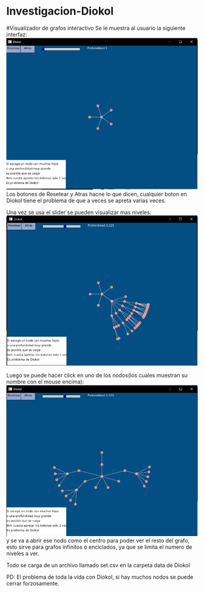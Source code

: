 # Investigacion-Diokol
#Visualizador de grafos interactivo
Se le muestra al usuario la siguiente interfaz:
![](Visualizador%20de%20Grafos%20interactivo/f1.PNG)
Los botones de Resetear y Atras hacne lo que dicen, cualquier boton en Diokol tiene el problema de que a veces se apreta varias veces.

Una vez se usa el slider se pueden visualizar mas niveles:
![](Visualizador%20de%20Grafos%20interactivo/f4.PNG)

Luego se puede hacer click en uno de los nodos(los cuales muestran su nombre con el mouse encima):
![](Visualizador%20de%20Grafos%20interactivo/fAbriendo.PNG)
y se va a abrir ese nodo como el centro para poder ver el resto del grafo, esto sirve para grafos infinitos o enciclados, ya que se limita el numero de niveles a ver.

Todo se carga de un archivo llamado set.csv en la carpeta data de Diokol

PD: El problema de toda la vida con Diokol, si hay muchos nodos se puede cerrar forzosamente.
